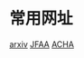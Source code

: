 # 常用网址
<a href="https://arxiv.org/">arxiv</a> 
<a href="https://www.springer.com/journal/41">JFAA</a> 
<a href="https://www.sciencedirect.com/journal/applied-and-computational-harmonic-analysis">ACHA</a> 
